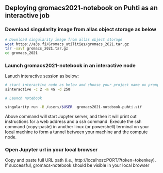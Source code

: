 

## Deploying gromacs2021-notebook on Puhti as an interactive job 

### Download singularity image from allas object storage as below

```bash
# Download singularity image from allas object storage
wget https://a3s.fi/Gromacs_utilities/gromacs_2021.tar.gz
tar -xavf gromacs_2021.tar.gz 
cd gromacs_2021
```

### Launch gromacs2021-notebook in an interactive node

Lanuch interactive session as below:

```bash
# start interactive node as below and choose your project name on prompt
sinteractive -c 2 -m 4G -d 250

# Launch notebook

singularity run -B /users/$USER  gromacs2021-notebook-puhti.sif

```
Above command will start Jupyter server, and then it will print out instructions for a web address and a ssh command. Execute the ssh command (copy-paste) in another linux (or powershell) terminal  on your local machine to form a tunnel between your machine and the compute node.


### Open Jupyter url in  your local browser
Copy and paste full URL path (i.e., http://localhost:PORT/?token=tokenkey). If successful, gromacs-notebook should be visible in your local browser

 
